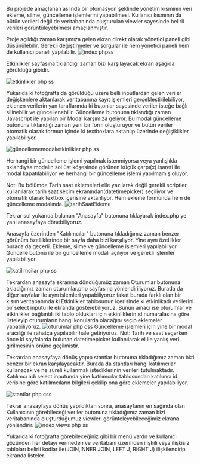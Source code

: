 Bu projede amaçlanan aslında bir otomasyon şeklinde yönetim kısmının veri ekleme, silme, güncelleme işlemlerini yapabilmesi. Kullanıcı kısmının da bütün verileri değil de veritabanında oluşturulan viewler sayesinde belirli verileri görüntüleyebilmesi amaçlanmıştır.


Proje açıldığı zaman karşımıza gelen ekran direkt olarak yönetici paneli gibi düşünülebilir. Gerekli değiştirmeler ve sorgular ile hem yönetici paneli hem de kullanıcı paneli yapılabilir.
![index phpss](https://github.com/brokolifha/veriTabaniProje/assets/41892833/e499337e-cc74-4434-bb85-af5880dab39c)




Etkinlikler sayfasına tıklandığı zaman bizi karşılayacak ekran aşağıda görüldüğü gibidir.

![etkinlikler php ss](https://github.com/brokolifha/veriTabaniProje/assets/41892833/c5be4572-fd31-40f0-9159-b98ff7144939)

Yukarıda ki fotoğrafta da görüldüğü üzere belli inputlardan gelen veriler değişkenlere aktarılarak veritabanına kayıt işlemleri gerçekleştirilebiliyor, eklenen verilerin yan taraflarında ki butonlar sayesinde veriler isteğe bağlı silinebilir ve güncellenebilir.
Güncelleme butonuna tıklandığı zaman Javascript ile yapılan bir Modal karşımıza geliyor. Bu modal güncelleme butonuna tıklandığı zaman yeni bir form oluşturuyor ve bütün veriler otomatik olarak formun içinde ki textboxlara aktarılıp üzerinde değişiklikler yapılabiliyor.

![güncellememodalıetkinlikler php ss](https://github.com/brokolifha/veriTabaniProje/assets/41892833/f33e85bb-edf9-4f4d-b2a3-9dbad924a5cc)

Herhangi bir güncelleme işlemi yapılmak istenmiyorsa veya yanlışlıkla tıklandıysa modalın sol üst köşesinde görünen küçük çarpı(x) işareti ile modal kapatılabiliyor ve herhangi bir güncelleme işlemi yapılmamış oluyor.

Not: Bu bölümde Tarih saat eklemeleri elle yazılarak değil gerekli scriptler kullanılarak tarih saat seçim ekranından(datetimepicker) seçiliyor ve otomatik olarak textbox içerisine aktarılıyor. Hem ekleme formunda hem de güncelleme modalında.
![tarihSaatEkleme](https://github.com/brokolifha/veriTabaniProje/assets/41892833/447ee915-cae3-4583-8ba4-fa7e3fbf3d55)

Tekrar sol yukarıda bulunan "Anasayfa" butonuna tıklayarak index.php ye yani anasayfaya dönebiliyoruz.

Anasayfa üzerinden "Katılımcılar" butonuna tıkladığımız zaman benzer görünüm özelliklerinde bir sayfa daha bizi karşılıyor. Yine aynı özellikler burada da geçerli. Ekleme, silme ve güncelleme işlemleri yapılabiliyor. Güncelle butonu ile bir güncelleme modalı açılıyor ve gerekli işlemler yapılabiliyor.

![katilimcilar php ss](https://github.com/brokolifha/veriTabaniProje/assets/41892833/5c23d95d-0745-419e-9c72-269deb31a032)


Tekrardan anasayfa ekranına döndüğümüz zaman Oturumlar butonuna tıkladığımız zaman oturumlar.php sayfasına yönlendiriliyoruz. Burada da diğer sayfalar ile aynı işlemleri yapabiliyoruz fakat burada farklı olan bir kısım veritabanında ki Etkinlikler tablosunun içerisinde ki etkinlikadı verilerini bir select inputu ile ekranda gösterebiliyoruz.
Bunun amacı ise oturumlar ve etkinlikler bağlantılı iki tablo oldukları için etkinliklerin ıd numaralasına göre listeleyip oturumların hangi konularda olacağını seçip eklemeler yapabiliyoruz.
![oturumlar php css](https://github.com/brokolifha/veriTabaniProje/assets/41892833/a7153e67-bce9-41d5-952c-9a0531e7d518) Güncelleme işlemleri için yine bir modal aracılığı ile rahatça yapılabilir hale getiriyoruz. 
Not: Tarih ve saat seçerken önce ki sayfalarda bulunan datetimepicker kullanılarak el ile yanlış veri girilmesinin önüne geçilmiştir.

Tekrardan anasayfaya dönüş yapıp stantlar butonuna tıkladığımız zaman bizi benzer bir ekran karşılayacaktır. Burada da stantları hangi katılımcılar kullanacak ve ne süreli kullanmak istediklerinin verileri tutulmaktadır.
Katılımcı adı select inputunda yine katılımcılar tablosundan katılımcı id verisine göre katılımcıların bilgileri çekilip ona göre eklemeler yapılabiliyor.

![stantlar php css](https://github.com/brokolifha/veriTabaniProje/assets/41892833/eba96d84-68a9-450c-885c-66aafe16d6c2)



Tekrar anasayfaya dönüş yapıldıktan sonra, anasayfanın en sağında olan Kullanıcının görebileceği veriler butonuna tıkladığımız zaman bizi veritabanında oluşturduğumuz viewleri görünteleyebileceğimiz ekrana yönlendirir.
![index views php ss](https://github.com/brokolifha/veriTabaniProje/assets/41892833/28d056e8-2bef-4059-92e3-1eede9d0f7ee)

Yukarıda ki fotoğrafta görebileceğiniz gibi bir menü vardır ve kullanıcı gözünden her detayı vermeden ve veritabanı üzerinden 
ilişkili veya ilişkisiz tabloları belirli kodlar ile(JOIN,INNER JOIN, LEFT J, RIGHT J) ilişkilendirip ekranda listeler.












